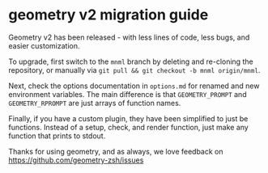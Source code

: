 # geometry v2 migration guide

Geometry v2 has been released - with less lines of code, less bugs, and easier customization.

To upgrade, first switch to the `mnml` branch by deleting and re-cloning the repository,
or  manually via `git pull && git checkout -b mnml origin/mnml`.

Next, check the options documentation in `options.md` for renamed and new environment variables.
The main difference is that `GEOMETRY_PROMPT` and `GEOMETRY_RPROMPT` are just arrays of function names.

Finally, if you have a custom plugin, they have been simplified to just be functions.
Instead of a setup, check, and render function, just make any function that prints to stdout.

Thanks for using geometry, and as always, we love feedback on https://github.com/geometry-zsh/issues
